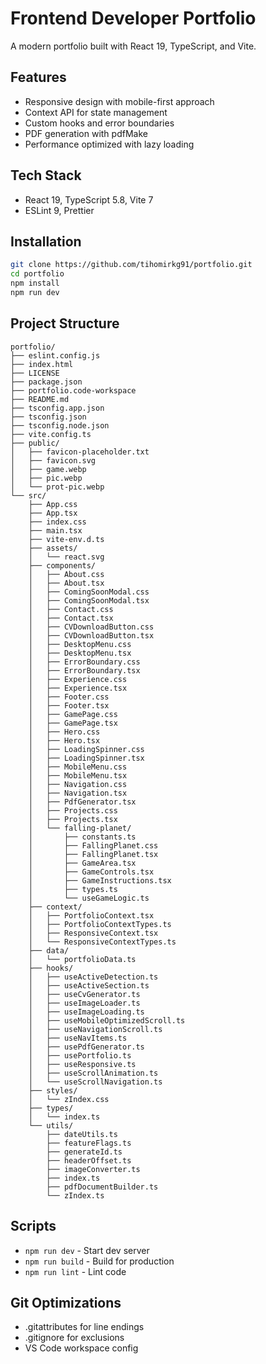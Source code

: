 # Frontend Developer Portfolio

A modern portfolio built with React 19, TypeScript, and Vite.

## Features

- Responsive design with mobile-first approach
- Context API for state management
- Custom hooks and error boundaries
- PDF generation with pdfMake
- Performance optimized with lazy loading

## Tech Stack

- React 19, TypeScript 5.8, Vite 7
- ESLint 9, Prettier

## Installation

```bash
git clone https://github.com/tihomirkg91/portfolio.git
cd portfolio
npm install
npm run dev
```

## Project Structure

```
portfolio/
├── eslint.config.js
├── index.html
├── LICENSE
├── package.json
├── portfolio.code-workspace
├── README.md
├── tsconfig.app.json
├── tsconfig.json
├── tsconfig.node.json
├── vite.config.ts
├── public/
│   ├── favicon-placeholder.txt
│   ├── favicon.svg
│   ├── game.webp
│   ├── pic.webp
│   └── prot-pic.webp
└── src/
    ├── App.css
    ├── App.tsx
    ├── index.css
    ├── main.tsx
    ├── vite-env.d.ts
    ├── assets/
    │   └── react.svg
    ├── components/
    │   ├── About.css
    │   ├── About.tsx
    │   ├── ComingSoonModal.css
    │   ├── ComingSoonModal.tsx
    │   ├── Contact.css
    │   ├── Contact.tsx
    │   ├── CVDownloadButton.css
    │   ├── CVDownloadButton.tsx
    │   ├── DesktopMenu.css
    │   ├── DesktopMenu.tsx
    │   ├── ErrorBoundary.css
    │   ├── ErrorBoundary.tsx
    │   ├── Experience.css
    │   ├── Experience.tsx
    │   ├── Footer.css
    │   ├── Footer.tsx
    │   ├── GamePage.css
    │   ├── GamePage.tsx
    │   ├── Hero.css
    │   ├── Hero.tsx
    │   ├── LoadingSpinner.css
    │   ├── LoadingSpinner.tsx
    │   ├── MobileMenu.css
    │   ├── MobileMenu.tsx
    │   ├── Navigation.css
    │   ├── Navigation.tsx
    │   ├── PdfGenerator.tsx
    │   ├── Projects.css
    │   ├── Projects.tsx
    │   └── falling-planet/
    │       ├── constants.ts
    │       ├── FallingPlanet.css
    │       ├── FallingPlanet.tsx
    │       ├── GameArea.tsx
    │       ├── GameControls.tsx
    │       ├── GameInstructions.tsx
    │       ├── types.ts
    │       └── useGameLogic.ts
    ├── context/
    │   ├── PortfolioContext.tsx
    │   ├── PortfolioContextTypes.ts
    │   ├── ResponsiveContext.tsx
    │   └── ResponsiveContextTypes.ts
    ├── data/
    │   └── portfolioData.ts
    ├── hooks/
    │   ├── useActiveDetection.ts
    │   ├── useActiveSection.ts
    │   ├── useCvGenerator.ts
    │   ├── useImageLoader.ts
    │   ├── useImageLoading.ts
    │   ├── useMobileOptimizedScroll.ts
    │   ├── useNavigationScroll.ts
    │   ├── useNavItems.ts
    │   ├── usePdfGenerator.ts
    │   ├── usePortfolio.ts
    │   ├── useResponsive.ts
    │   ├── useScrollAnimation.ts
    │   └── useScrollNavigation.ts
    ├── styles/
    │   └── zIndex.css
    ├── types/
    │   └── index.ts
    └── utils/
        ├── dateUtils.ts
        ├── featureFlags.ts
        ├── generateId.ts
        ├── headerOffset.ts
        ├── imageConverter.ts
        ├── index.ts
        ├── pdfDocumentBuilder.ts
        └── zIndex.ts
```

## Scripts

- `npm run dev` - Start dev server
- `npm run build` - Build for production
- `npm run lint` - Lint code

## Git Optimizations

- .gitattributes for line endings
- .gitignore for exclusions
- VS Code workspace config

